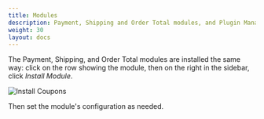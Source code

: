 ```yaml
---
title: Modules 
description: Payment, Shipping and Order Total modules, and Plugin Manager
weight: 30 
layout: docs
---
```


The Payment, Shipping, and Order Total modules are installed the same way: click on the row showing the module, then on the right in the sidebar, click _Install Module_. 

![Install Coupons](/images/install_coupon.png)

Then set the module's configuration as needed. 

